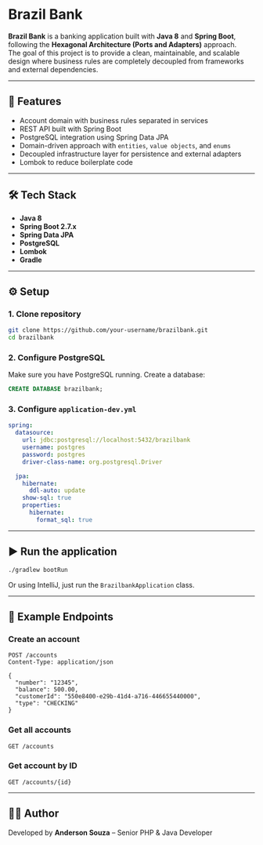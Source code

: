 # Brazil Bank

**Brazil Bank** is a banking application built with **Java 8** and **Spring Boot**, following the **Hexagonal Architecture (Ports and Adapters)** approach.  
The goal of this project is to provide a clean, maintainable, and scalable design where business rules are completely decoupled from frameworks and external dependencies.

---

## 🚀 Features
- Account domain with business rules separated in services
- REST API built with Spring Boot
- PostgreSQL integration using Spring Data JPA
- Domain-driven approach with `entities`, `value objects`, and `enums`
- Decoupled infrastructure layer for persistence and external adapters
- Lombok to reduce boilerplate code

---

## 🛠 Tech Stack
- **Java 8**
- **Spring Boot 2.7.x**
- **Spring Data JPA**
- **PostgreSQL**
- **Lombok**
- **Gradle**

---

## ⚙️ Setup

### 1. Clone repository
```bash
git clone https://github.com/your-username/brazilbank.git
cd brazilbank
```

### 2. Configure PostgreSQL
Make sure you have PostgreSQL running. Create a database:

```sql
CREATE DATABASE brazilbank;
```

### 3. Configure `application-dev.yml`

```yaml
spring:
  datasource:
    url: jdbc:postgresql://localhost:5432/brazilbank
    username: postgres
    password: postgres
    driver-class-name: org.postgresql.Driver

  jpa:
    hibernate:
      ddl-auto: update
    show-sql: true
    properties:
      hibernate:
        format_sql: true
```

---

## ▶️ Run the application

```bash
./gradlew bootRun
```

Or using IntelliJ, just run the `BrazilbankApplication` class.

---

## 📌 Example Endpoints

### Create an account
```http
POST /accounts
Content-Type: application/json

{
  "number": "12345",
  "balance": 500.00,
  "customerId": "550e8400-e29b-41d4-a716-446655440000",
  "type": "CHECKING"
}
```

### Get all accounts
```http
GET /accounts
```

### Get account by ID
```http
GET /accounts/{id}
```

---

## 🧑‍💻 Author
Developed by **Anderson Souza** – Senior PHP & Java Developer  
